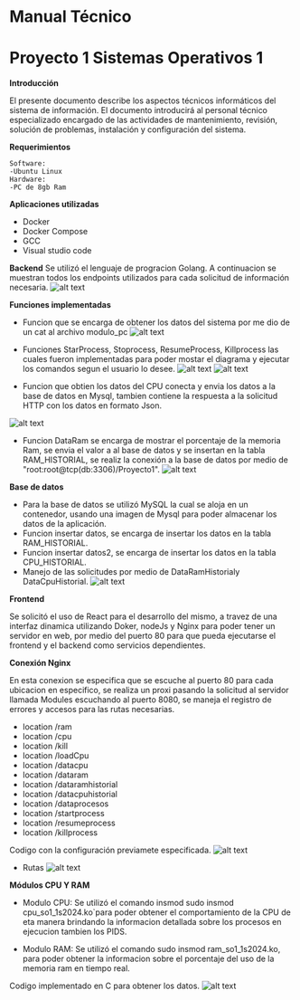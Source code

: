 # Manual Técnico 
# Proyecto 1 Sistemas Operativos 1


**Introducción**

El presente documento describe los aspectos técnicos informáticos del sistema de información. El documento introducirá al personal técnico especializado encargado de las actividades de mantenimiento, revisión, solución de problemas, instalación y configuración del sistema.

**Requerimientos**

    Software: 
    -Ubuntu Linux 
    Hardware:
    -PC de 8gb Ram



**Aplicaciones utilizadas**
- Docker 
- Docker Compose
- GCC
- Visual studio code


**Backend**
Se utilizó el lenguaje de progracion Golang.
A continuacion se muestran todos los endpoints utilizados para cada solicitud de información necesaria.
![alt text](image.png)

**Funciones implementadas**

- Funcion que se encarga de obtener los datos del sistema por me dio de un cat al archivo modulo_pc
![alt text](image-1.png)


- Funciones StarProcess, Stoprocess, ResumeProcess, Killprocess las cuales fueron implementadas para poder mostar el diagrama y ejecutar los comandos segun el usuario lo desee.
![alt text](image-2.png)
![alt text](image-3.png)

- Funcion que obtien los datos del CPU conecta y envia los datos a la base de datos en Mysql, tambien contiene la respuesta a la solicitud HTTP con los datos en formato Json. 

![alt text](image-4.png)

-  Funcion DataRam se encarga de mostrar el porcentaje de la memoria Ram, se envia el valor a al base de datos y se insertan en la tabla RAM_HISTORIAL, se realiz la conexión a la base de datos por medio de "root:root@tcp(db:3306)/Proyecto1".
![alt text](image-5.png)


**Base de datos**

- Para la base de datos se utilizó MySQL la cual se aloja en un contenedor, usando una imagen de Mysql para poder almacenar los datos de la aplicación.
-  Funcion insertar datos, se encarga de insertar los datos en la tabla RAM_HISTORIAL.
-  Funcion insertar datos2, se encarga de insertar los datos en la tabla CPU_HISTORIAL.
-  Manejo de las solicitudes por medio de DataRamHistorialy DataCpuHistorial.
![alt text](image-6.png)


**Frontend**

Se solicitó el uso de React para el desarrollo del mismo, a travez de una interfaz dinamica utilizando Doker, nodeJs y Nginx para poder tener un servidor en web, por medio del puerto 80 para que pueda ejecutarse el frontend y el backend como servicios dependientes.

**Conexión Nginx**

En esta conexion se especifica que se escuche al puerto 80 para cada ubicacion en especifico, se realiza un proxi pasando la solicitud al servidor llamada Modules escuchando al puerto 8080, se maneja el registro de errores y accesos para las rutas necesarias.

-  location /ram
-  location /cpu 
-  location /kill
-  location /loadCpu
-  location /datacpu
-  location /dataram
-  location /dataramhistorial 
-  location /datacpuhistorial
-  location /dataprocesos 
-  location /startprocess
-  location /resumeprocess
-  location /killprocess

Codigo con la configuración previamete especificada.
![alt text](image-7.png)

- Rutas
![alt text](image-8.png)


**Módulos CPU Y RAM**

- Modulo CPU: Se utilizó el comando insmod sudo insmod cpu_so1_1s2024.ko`para poder obtener el comportamiento de la CPU de eta manera brindando la informacion detallada sobre los procesos en ejecucion tambien los PIDS.

-  Modulo RAM: Se utilizó el comando sudo insmod ram_so1_1s2024.ko, para poder obtener la informacion sobre el porcentaje del uso de la memoria ram en tiempo real.

Codigo implementado en C para obtener los datos.
 ![alt text](image-9.png)